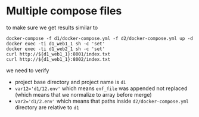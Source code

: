 # Multiple compose files

to make sure we get results similar to

```
docker-compose -f d1/docker-compose.yml -f d2/docker-compose.yml up -d
docker exec -ti d1_web1_1 sh -c 'set'
docker exec -ti d1_web2_1 sh -c 'set'
curl http://${d1_web1_1}:8001/index.txt
curl http://${d1_web1_1}:8002/index.txt
```

we need to verify

- project base directory and project name is `d1`
- `var12='d1/12.env'` which means `enf_file` was appended not replaced (which means that we normalize to array before merge)
- `var2='d1/2.env'` which means that paths inside `d2/docker-compose.yml` directory are relative to `d1`



